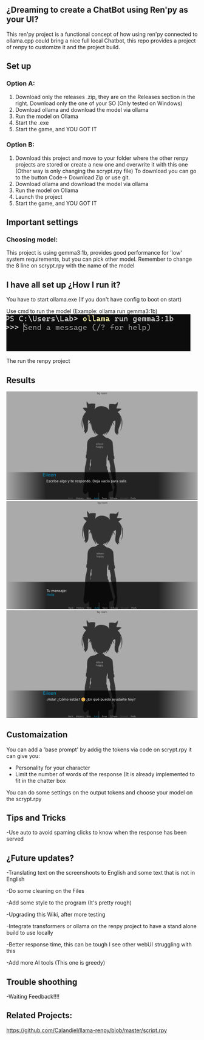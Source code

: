 ## ¿Dreaming to create a ChatBot using Ren'py as your UI?

This ren'py project is a functional concept of how using ren'py connected to ollama.cpp could bring a nice full local Chatbot, this repo provides a project of renpy to customize it and the project build.

##  Set up

###  Option A:
1. Download only the releases .zip, they are on the Releases section in the right. Download only the one of your SO (Only tested on Windows)
2. Download ollama and download the model via ollama
3. Run the model on Ollama 
4. Start the .exe
5. Start the game, and YOU GOT IT

### Option B:
1. Download this project and move to your folder where the other renpy projects are stored or create a new one and overwrite it with this one (Other way is only changing the scrypt.rpy file)
   To download you can go to the button Code-> Download Zip or use git.
3. Download ollama and download the model via ollama
4. Run the model on Ollama 
5. Launch the project
6. Start the game, and YOU GOT IT
   
## Important settings

### Choosing model: 

This project is using  gemma3:1b, provides good performance for 'low' system requirements, but you can pick other model. Remember to change the 8 line on scrypt.rpy with the name of the model


## I have all set up ¿How I run it?

You have to start ollama.exe (If you don't have config to boot on start)

Use cmd to run the model (Example: ollama run gemma3:1b)
![Ollama](pics/Ollama.png)

The run the renpy project

## Results

![Start](pics/Start.png)
![Input](pics/Input.png)
![Pics](pics/Output.png)




## Customaization 

You can add a 'base prompt' by addig the tokens via code on scrypt.rpy it can give you:
* Personality for your character
* Limit the number of words of the response (It is already implemented to fit in the chatter box

You can do some settings on the output tokens and choose your model on the scrypt.rpy

## Tips and Tricks

-Use auto to avoid spaming clicks to know when the response has been served


## ¿Future updates?
-Translating text on the screenshoots to English and some text that is not in English

-Do some cleaning on the Files

-Add some style to the program (It's pretty rough)

-Upgrading this Wiki, after more testing

-Integrate transformers or ollama on the renpy project to have a stand alone build to use locally

-Better response time, this can be tough I see other webUI struggling with this

-Add more AI tools (This one is greedy)

## Trouble shoothing

-Waiting Feedback!!!!


##  Related Projects:

https://github.com/Calandiel/llama-renpy/blob/master/script.rpy


